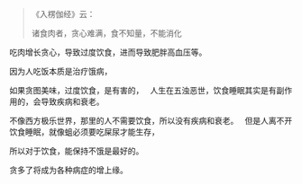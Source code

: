 > 《入楞伽经》云：
> 
>  诸食肉者，贪心难满，食不知量，不能消化

吃肉增长贪心，导致过度饮食，进而导致肥胖高血压等。

因为人吃饭本质是治疗饿病，

如果贪图美味，过度饮食，是有害的，
&nbsp;
人生在五浊恶世，饮食睡眠其实是有副作用的，会导致疾病和衰老。

不像西方极乐世界，那里的人不需要饮食，所以没有疾病和衰老。
&nbsp;
但是人离不开饮食睡眠，就像蛆必须要吃屎尿才能生存，

所以对于饮食，能保持不饿是最好的。

贪多了将成为各种病症的增上缘。